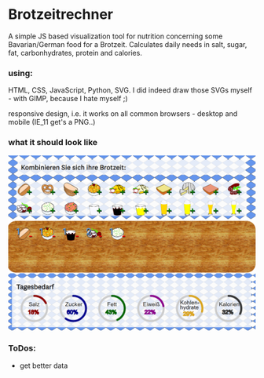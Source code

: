 # Brotzeitrechner
A simple JS based visualization tool for nutrition concerning some Bavarian/German food for a Brotzeit. Calculates daily needs in salt, sugar, fat, carbonhydrates, protein and calories.

### using:
HTML, CSS, JavaScript, Python, SVG. I did indeed draw those SVGs myself - with GIMP, because I hate myself ;) 

responsive design, i.e. it works on all common browsers - desktop and mobile (IE_11 get's a PNG..)

### what it should look like
![alt text](https://github.com/anneKoethke/Brotzeitrechner/blob/master/res/img/IE_default.png)


### ToDos:
- get better data 

